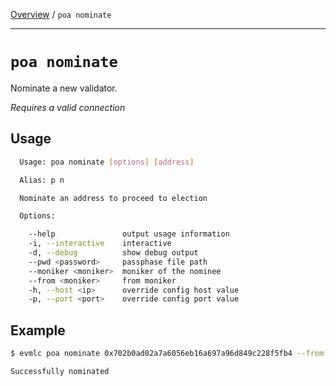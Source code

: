 [Overview](README.md) / `poa nominate`

---

# `poa nominate`

Nominate a new validator.

_*Requires a valid connection*_

## Usage

```bash
  Usage: poa nominate [options] [address]

  Alias: p n

  Nominate an address to proceed to election

  Options:

    --help               output usage information
    -i, --interactive    interactive
    -d, --debug          show debug output
    --pwd <password>     passphase file path
    --moniker <moniker>  moniker of the nominee
    --from <moniker>     from moniker
    -h, --host <ip>      override config host value
    -p, --port <port>    override config port value
```

## Example

```bash
$ evmlc poa nominate 0x702b0ad02a7a6056eb16a697a96d849c228f5fb4 --from moniker --pwd /home/jake/pwd.txt --moniker node2

Successfully nominated
```
